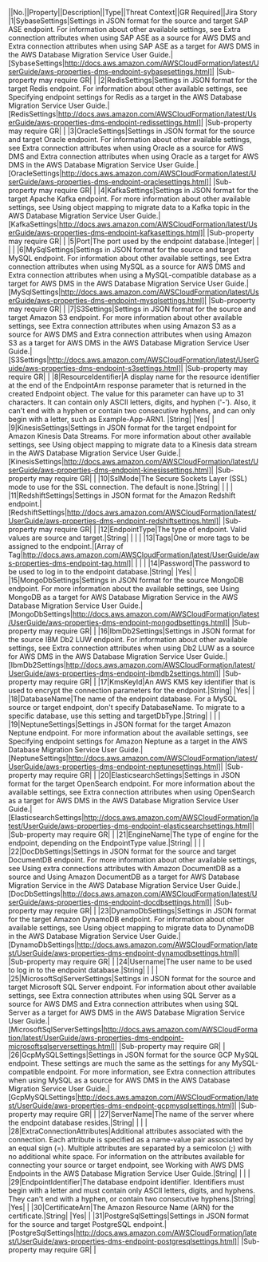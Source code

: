 ||No.||Property||Description||Type||Threat Context||GR Required||Jira Story
|1|SybaseSettings|Settings in JSON format for the source and target SAP ASE endpoint. For information about other available settings, see  Extra connection attributes when using SAP ASE as a source for AWS DMS and  Extra connection attributes when using SAP ASE as a target for AWS DMS in the  AWS Database Migration Service User Guide.|[SybaseSettings|http://docs.aws.amazon.com/AWSCloudFormation/latest/UserGuide/aws-properties-dms-endpoint-sybasesettings.html]| |Sub-property may require GR| |
|2|RedisSettings|Settings in JSON format for the target Redis endpoint. For information about other available settings, see  Specifying endpoint settings for Redis as a target in the  AWS Database Migration Service User Guide.|[RedisSettings|http://docs.aws.amazon.com/AWSCloudFormation/latest/UserGuide/aws-properties-dms-endpoint-redissettings.html]| |Sub-property may require GR| |
|3|OracleSettings|Settings in JSON format for the source and target Oracle endpoint. For information about other available settings, see  Extra connection attributes when using Oracle as a source for AWS DMS and  Extra connection attributes when using Oracle as a target for AWS DMS in the  AWS Database Migration Service User Guide.|[OracleSettings|http://docs.aws.amazon.com/AWSCloudFormation/latest/UserGuide/aws-properties-dms-endpoint-oraclesettings.html]| |Sub-property may require GR| |
|4|KafkaSettings|Settings in JSON format for the target Apache Kafka endpoint. For more information about other available settings, see  Using object mapping to migrate data to a Kafka topic in the  AWS Database Migration Service User Guide.|[KafkaSettings|http://docs.aws.amazon.com/AWSCloudFormation/latest/UserGuide/aws-properties-dms-endpoint-kafkasettings.html]| |Sub-property may require GR| |
|5|Port|The port used by the endpoint database.|Integer| | | |
|6|MySqlSettings|Settings in JSON format for the source and target MySQL endpoint. For information about other available settings, see  Extra connection attributes when using MySQL as a source for AWS DMS and  Extra connection attributes when using a MySQL-compatible database as a target for AWS DMS in the  AWS Database Migration Service User Guide.|[MySqlSettings|http://docs.aws.amazon.com/AWSCloudFormation/latest/UserGuide/aws-properties-dms-endpoint-mysqlsettings.html]| |Sub-property may require GR| |
|7|S3Settings|Settings in JSON format for the source and target Amazon S3 endpoint. For more information about other available settings, see  Extra connection attributes when using Amazon S3 as a source for AWS DMS and  Extra connection attributes when using Amazon S3 as a target for AWS DMS in the AWS Database Migration Service User Guide.|[S3Settings|http://docs.aws.amazon.com/AWSCloudFormation/latest/UserGuide/aws-properties-dms-endpoint-s3settings.html]| |Sub-property may require GR| |
|8|ResourceIdentifier|A display name for the resource identifier at the end of the EndpointArn response parameter that is returned in the created Endpoint object. The value for this parameter can have up to 31 characters. It can contain only ASCII letters, digits, and hyphen ('-'). Also, it can't end with a hyphen or contain two consecutive hyphens, and can only begin with a letter, such as Example-App-ARN1. |String| |Yes| |
|9|KinesisSettings|Settings in JSON format for the target endpoint for Amazon Kinesis Data Streams.  For more information about other available settings, see   Using object mapping to migrate data to a Kinesis data stream in the  AWS Database Migration Service User Guide.|[KinesisSettings|http://docs.aws.amazon.com/AWSCloudFormation/latest/UserGuide/aws-properties-dms-endpoint-kinesissettings.html]| |Sub-property may require GR| |
|10|SslMode|The Secure Sockets Layer (SSL) mode to use for the SSL connection. The default is none.|String| | | |
|11|RedshiftSettings|Settings in JSON format for the Amazon Redshift endpoint.|[RedshiftSettings|http://docs.aws.amazon.com/AWSCloudFormation/latest/UserGuide/aws-properties-dms-endpoint-redshiftsettings.html]| |Sub-property may require GR| |
|12|EndpointType|The type of endpoint. Valid values are source and target.|String| | | |
|13|Tags|One or more tags to be assigned to the endpoint.|[Array of Tag|http://docs.aws.amazon.com/AWSCloudFormation/latest/UserGuide/aws-properties-dms-endpoint-tag.html]| | | |
|14|Password|The password to be used to log in to the endpoint database.|String| |Yes| |
|15|MongoDbSettings|Settings in JSON format for the source MongoDB endpoint. For more information about the available settings, see   Using MongoDB as a target for AWS Database Migration Service in the  AWS Database Migration Service User Guide.|[MongoDbSettings|http://docs.aws.amazon.com/AWSCloudFormation/latest/UserGuide/aws-properties-dms-endpoint-mongodbsettings.html]| |Sub-property may require GR| |
|16|IbmDb2Settings|Settings in JSON format for the source IBM Db2 LUW endpoint. For information about other available settings, see  Extra connection attributes when using Db2 LUW as a source for AWS DMS in the  AWS Database Migration Service User Guide.|[IbmDb2Settings|http://docs.aws.amazon.com/AWSCloudFormation/latest/UserGuide/aws-properties-dms-endpoint-ibmdb2settings.html]| |Sub-property may require GR| |
|17|KmsKeyId|An AWS KMS key identifier that is used to encrypt the connection parameters for the endpoint.|String| |Yes| |
|18|DatabaseName|The name of the endpoint database. For a MySQL source or target endpoint, don't specify DatabaseName. To migrate to a specific database, use this setting and targetDbType.|String| | | |
|19|NeptuneSettings|Settings in JSON format for the target Amazon Neptune endpoint. For more information about the available settings, see  Specifying endpoint settings for Amazon Neptune as a target  in the  AWS Database Migration Service User Guide.|[NeptuneSettings|http://docs.aws.amazon.com/AWSCloudFormation/latest/UserGuide/aws-properties-dms-endpoint-neptunesettings.html]| |Sub-property may require GR| |
|20|ElasticsearchSettings|Settings in JSON format for the target OpenSearch endpoint. For more information  about the available settings, see  Extra connection attributes when using OpenSearch as a target for AWS DMS in the  AWS Database Migration Service User Guide.|[ElasticsearchSettings|http://docs.aws.amazon.com/AWSCloudFormation/latest/UserGuide/aws-properties-dms-endpoint-elasticsearchsettings.html]| |Sub-property may require GR| |
|21|EngineName|The type of engine for the endpoint, depending on the EndpointType value.|String| | | |
|22|DocDbSettings|Settings in JSON format for the source and target DocumentDB endpoint. For more information about other available settings, see  Using extra connections attributes with Amazon DocumentDB as a source and  Using Amazon DocumentDB as a target for AWS Database Migration Service in the  AWS Database Migration Service User Guide.|[DocDbSettings|http://docs.aws.amazon.com/AWSCloudFormation/latest/UserGuide/aws-properties-dms-endpoint-docdbsettings.html]| |Sub-property may require GR| |
|23|DynamoDbSettings|Settings in JSON format for the target Amazon DynamoDB endpoint. For information about other available settings, see  Using object mapping to migrate data to DynamoDB in the  AWS Database Migration Service User Guide.|[DynamoDbSettings|http://docs.aws.amazon.com/AWSCloudFormation/latest/UserGuide/aws-properties-dms-endpoint-dynamodbsettings.html]| |Sub-property may require GR| |
|24|Username|The user name to be used to log in to the endpoint database.|String| | | |
|25|MicrosoftSqlServerSettings|Settings in JSON format for the source and target Microsoft SQL Server endpoint.  For information about other available settings, see  Extra connection attributes when using SQL Server as a source for AWS DMS and   Extra connection attributes when using SQL Server as a target for AWS DMS in the  AWS Database Migration Service User Guide.|[MicrosoftSqlServerSettings|http://docs.aws.amazon.com/AWSCloudFormation/latest/UserGuide/aws-properties-dms-endpoint-microsoftsqlserversettings.html]| |Sub-property may require GR| |
|26|GcpMySQLSettings|Settings in JSON format for the source GCP MySQL endpoint. These settings are much the same as the settings for any MySQL-compatible endpoint. For more information, see  Extra connection attributes when using MySQL as a source for AWS DMS in the  AWS Database Migration Service User Guide.|[GcpMySQLSettings|http://docs.aws.amazon.com/AWSCloudFormation/latest/UserGuide/aws-properties-dms-endpoint-gcpmysqlsettings.html]| |Sub-property may require GR| |
|27|ServerName|The name of the server where the endpoint database resides.|String| | | |
|28|ExtraConnectionAttributes|Additional attributes associated with the connection. Each attribute is specified as a name-value pair associated by an equal sign (=). Multiple attributes are separated by a semicolon (;) with no additional white space. For information on the attributes available for connecting your source or target endpoint, see  Working with AWS DMS Endpoints in the  AWS Database Migration Service User Guide.|String| | | |
|29|EndpointIdentifier|The database endpoint identifier. Identifiers must begin with a letter and must contain only ASCII letters, digits, and hyphens. They can't end with a hyphen, or contain two consecutive hyphens.|String| |Yes| |
|30|CertificateArn|The Amazon Resource Name (ARN) for the certificate.|String| |Yes| |
|31|PostgreSqlSettings|Settings in JSON format for the source and target PostgreSQL endpoint.|[PostgreSqlSettings|http://docs.aws.amazon.com/AWSCloudFormation/latest/UserGuide/aws-properties-dms-endpoint-postgresqlsettings.html]| |Sub-property may require GR| |
